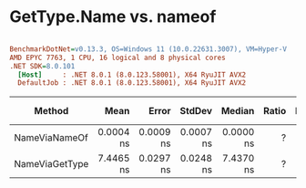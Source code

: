 # GetType.Name vs. nameof


``` ini

BenchmarkDotNet=v0.13.3, OS=Windows 11 (10.0.22631.3007), VM=Hyper-V
AMD EPYC 7763, 1 CPU, 16 logical and 8 physical cores
.NET SDK=8.0.101
  [Host]     : .NET 8.0.1 (8.0.123.58001), X64 RyuJIT AVX2
  DefaultJob : .NET 8.0.1 (8.0.123.58001), X64 RyuJIT AVX2


```
|         Method |      Mean |     Error |    StdDev |    Median | Ratio | RatioSD | Allocated | Alloc Ratio |
|--------------- |----------:|----------:|----------:|----------:|------:|--------:|----------:|------------:|
|  NameViaNameOf | 0.0004 ns | 0.0009 ns | 0.0007 ns | 0.0000 ns |     ? |       ? |         - |           ? |
| NameViaGetType | 7.4465 ns | 0.0297 ns | 0.0248 ns | 7.4370 ns |     ? |       ? |         - |           ? |
